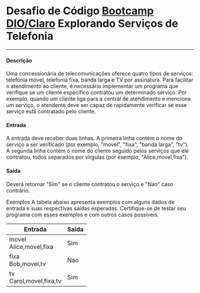 # Desafio de Código [Bootcamp DIO/Claro](https://web.dio.me/track/coding-the-future-claro-java-spring-boot) Explorando Serviços de Telefonia
***
#### Descrição
Uma concessionária de telecomunicações oferece quatro tipos de serviços: telefonia móvel, telefonia fixa, banda larga 
e TV por assinatura. Para facilitar o atendimento ao cliente, é necessário implementar um programa que verifique se um 
cliente específico contratou um determinado serviço. Por exemplo, quando um cliente liga para a central de atendimento 
e menciona um serviço, o atendente deve ser capaz de rapidamente verificar se esse serviço está contratado pelo cliente.

#### Entrada
A entrada deve receber duas linhas. A primeira linha contém o nome do serviço a ser verificado 
(por exemplo, "movel", "fixa", "banda larga", "tv"). A segunda linha contém o nome do cliente seguido pelos serviços 
que ele contratou, todos separados por vírgulas (por exemplo, "Alice,movel,fixa").

#### Saída
Deverá retornar "Sim" se o cliente contratou o serviço e "Nao" caso contrário.

Exemplos
A tabela abaixo apresenta exemplos com alguns dados de entrada e suas respectivas saídas esperadas.
Certifique-se de testar seu programa com esses exemplos e com outros casos possíveis.


Entrada |	Saída
--------|--------
movel <br> Alice,movel,fixa	| Sim
fixa <br> Bob,movel,tv	| Nao
tv <br> Carol,movel,fixa,tv | Sim
